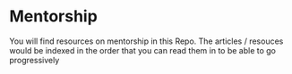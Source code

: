# Mentorship
You will find resources on mentorship in this Repo.
The articles / resouces would be indexed in the order that you can read them in to be able to go progressively
